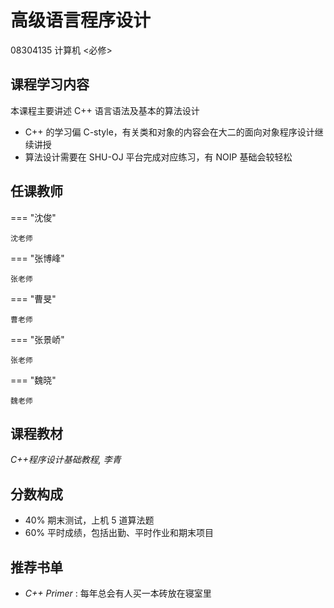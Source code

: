 # 高级语言程序设计
<div class="badges">
<span class="badge ai-badge"> 08304135 </span>
<span class="badge cs-badge"> 计算机 <必修></span>
</div>

## 课程学习内容

本课程主要讲述 C++ 语言语法及基本的算法设计

- C++ 的学习偏 C-style，有关类和对象的内容会在大二的面向对象程序设计继续讲授
- 算法设计需要在 SHU-OJ 平台完成对应练习，有 NOIP 基础会较轻松

## 任课教师

=== "沈俊" 

    沈老师

=== "张博峰" 

    张老师

=== "曹旻"

    曹老师

=== "张景峤" 

    张老师

=== "魏晓" 

    魏老师

## 课程教材

*C++程序设计基础教程, 李青*

## 分数构成

- 40% 期末测试，上机 5 道算法题
- 60% 平时成绩，包括出勤、平时作业和期末项目

## 推荐书单

- *C++ Primer* : 每年总会有人买一本砖放在寝室里